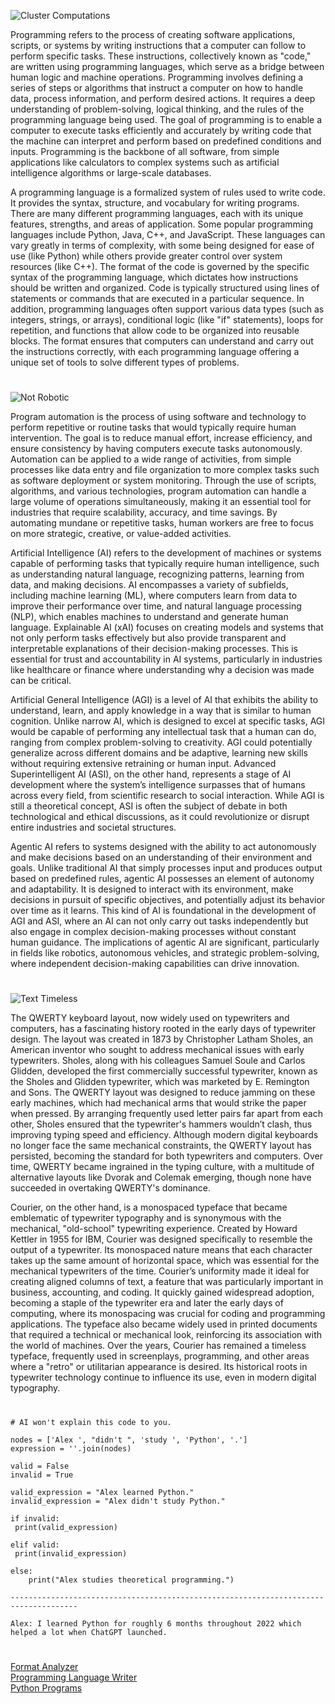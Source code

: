 ![Cluster Computations](https://github.com/user-attachments/assets/44b80982-9069-4639-9523-329ccbbdba35)

Programming refers to the process of creating software applications, scripts, or systems by writing instructions that a computer can follow to perform specific tasks. These instructions, collectively known as "code," are written using programming languages, which serve as a bridge between human logic and machine operations. Programming involves defining a series of steps or algorithms that instruct a computer on how to handle data, process information, and perform desired actions. It requires a deep understanding of problem-solving, logical thinking, and the rules of the programming language being used. The goal of programming is to enable a computer to execute tasks efficiently and accurately by writing code that the machine can interpret and perform based on predefined conditions and inputs. Programming is the backbone of all software, from simple applications like calculators to complex systems such as artificial intelligence algorithms or large-scale databases.

A programming language is a formalized system of rules used to write code. It provides the syntax, structure, and vocabulary for writing programs. There are many different programming languages, each with its unique features, strengths, and areas of application. Some popular programming languages include Python, Java, C++, and JavaScript. These languages can vary greatly in terms of complexity, with some being designed for ease of use (like Python) while others provide greater control over system resources (like C++). The format of the code is governed by the specific syntax of the programming language, which dictates how instructions should be written and organized. Code is typically structured using lines of statements or commands that are executed in a particular sequence. In addition, programming languages often support various data types (such as integers, strings, or arrays), conditional logic (like "if" statements), loops for repetition, and functions that allow code to be organized into reusable blocks. The format ensures that computers can understand and carry out the instructions correctly, with each programming language offering a unique set of tools to solve different types of problems.

#

![Not Robotic](https://github.com/user-attachments/assets/8e4a3bcb-1925-4366-a966-115ee07f3251)

Program automation is the process of using software and technology to perform repetitive or routine tasks that would typically require human intervention. The goal is to reduce manual effort, increase efficiency, and ensure consistency by having computers execute tasks autonomously. Automation can be applied to a wide range of activities, from simple processes like data entry and file organization to more complex tasks such as software deployment or system monitoring. Through the use of scripts, algorithms, and various technologies, program automation can handle a large volume of operations simultaneously, making it an essential tool for industries that require scalability, accuracy, and time savings. By automating mundane or repetitive tasks, human workers are free to focus on more strategic, creative, or value-added activities.

Artificial Intelligence (AI) refers to the development of machines or systems capable of performing tasks that typically require human intelligence, such as understanding natural language, recognizing patterns, learning from data, and making decisions. AI encompasses a variety of subfields, including machine learning (ML), where computers learn from data to improve their performance over time, and natural language processing (NLP), which enables machines to understand and generate human language. Explainable AI (xAI) focuses on creating models and systems that not only perform tasks effectively but also provide transparent and interpretable explanations of their decision-making processes. This is essential for trust and accountability in AI systems, particularly in industries like healthcare or finance where understanding why a decision was made can be critical.

Artificial General Intelligence (AGI) is a level of AI that exhibits the ability to understand, learn, and apply knowledge in a way that is similar to human cognition. Unlike narrow AI, which is designed to excel at specific tasks, AGI would be capable of performing any intellectual task that a human can do, ranging from complex problem-solving to creativity. AGI could potentially generalize across different domains and be adaptive, learning new skills without requiring extensive retraining or human input. Advanced Superintelligent AI (ASI), on the other hand, represents a stage of AI development where the system’s intelligence surpasses that of humans across every field, from scientific research to social interaction. While AGI is still a theoretical concept, ASI is often the subject of debate in both technological and ethical discussions, as it could revolutionize or disrupt entire industries and societal structures.

Agentic AI refers to systems designed with the ability to act autonomously and make decisions based on an understanding of their environment and goals. Unlike traditional AI that simply processes input and produces output based on predefined rules, agentic AI possesses an element of autonomy and adaptability. It is designed to interact with its environment, make decisions in pursuit of specific objectives, and potentially adjust its behavior over time as it learns. This kind of AI is foundational in the development of AGI and ASI, where an AI can not only carry out tasks independently but also engage in complex decision-making processes without constant human guidance. The implications of agentic AI are significant, particularly in fields like robotics, autonomous vehicles, and strategic problem-solving, where independent decision-making capabilities can drive innovation.

#

![Text Timeless](https://github.com/user-attachments/assets/21513f36-764b-4a86-ab98-da9126856bf1)

The QWERTY keyboard layout, now widely used on typewriters and computers, has a fascinating history rooted in the early days of typewriter design. The layout was created in 1873 by Christopher Latham Sholes, an American inventor who sought to address mechanical issues with early typewriters. Sholes, along with his colleagues Samuel Soule and Carlos Glidden, developed the first commercially successful typewriter, known as the Sholes and Glidden typewriter, which was marketed by E. Remington and Sons. The QWERTY layout was designed to reduce jamming on these early machines, which had mechanical arms that would strike the paper when pressed. By arranging frequently used letter pairs far apart from each other, Sholes ensured that the typewriter's hammers wouldn’t clash, thus improving typing speed and efficiency. Although modern digital keyboards no longer face the same mechanical constraints, the QWERTY layout has persisted, becoming the standard for both typewriters and computers. Over time, QWERTY became ingrained in the typing culture, with a multitude of alternative layouts like Dvorak and Colemak emerging, though none have succeeded in overtaking QWERTY's dominance.

Courier, on the other hand, is a monospaced typeface that became emblematic of typewriter typography and is synonymous with the mechanical, "old-school" typewriting experience. Created by Howard Kettler in 1955 for IBM, Courier was designed specifically to resemble the output of a typewriter. Its monospaced nature means that each character takes up the same amount of horizontal space, which was essential for the mechanical typewriters of the time. Courier’s uniformity made it ideal for creating aligned columns of text, a feature that was particularly important in business, accounting, and coding. It quickly gained widespread adoption, becoming a staple of the typewriter era and later the early days of computing, where its monospacing was crucial for coding and programming applications. The typeface also became widely used in printed documents that required a technical or mechanical look, reinforcing its association with the world of machines. Over the years, Courier has remained a timeless typeface, frequently used in screenplays, programming, and other areas where a "retro" or utilitarian appearance is desired. Its historical roots in typewriter technology continue to influence its use, even in modern digital typography.

#

```
# AI won't explain this code to you.

nodes = ['Alex ', "didn't ", 'study ', 'Python', '.']
expression = ''.join(nodes)

valid = False
invalid = True

valid_expression = "Alex learned Python."
invalid_expression = "Alex didn't study Python."

if invalid:
 print(valid_expression)

elif valid: 
 print(invalid_expression)
 
else:
    print("Alex studies theoretical programming.")

-------------------------------------------------------------------------------------

Alex: I learned Python for roughly 6 months throughout 2022 which helped a lot when ChatGPT launched.
```

#
[Format Analyzer](https://chatgpt.com/g/g-ehM3x1ukS-format-analyzer)
<br>
[Programming Language Writer](https://chatgpt.com/g/g-sl0v3JhDZ-programming-language-writer)
<br>
[Python Programs](https://github.com/sourceduty/Python_Programs)
